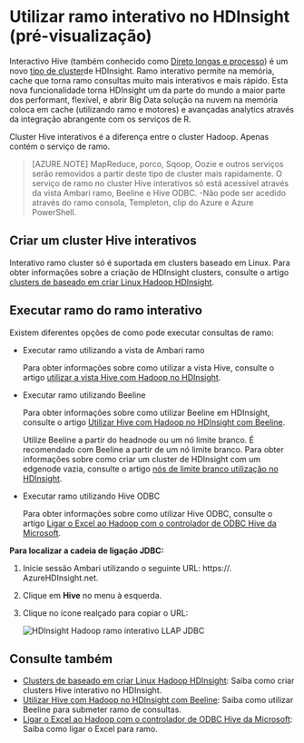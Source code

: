 <properties
    pageTitle="Utilizar ramo interativo no HDInsight | Microsoft Azure"
    description="Saiba como utilizar interativos Hive (ramo de LLAP) no HDInsight."
    keywords=""
    services="hdinsight"
    documentationCenter=""
    tags="azure-portal"
    authors="mumian" 
    manager="jhubbard"
    editor="cgronlun"/>

<tags
    ms.service="hdinsight"
    ms.workload="big-data"
    ms.tgt_pltfrm="na"
    ms.devlang="na"
    ms.topic="article"
    ms.date="10/27/2016"
    ms.author="jgao"/>


# <a name="use-interactive-hive-in-hdinsight-preview"></a>Utilizar ramo interativo no HDInsight (pré-visualização)

Interactivo Hive (também conhecido como [Direto longas e processo]( https://cwiki.apache.org/confluence/display/Hive/LLAP)) é um novo [tipo de cluster]( hdinsight-hadoop-provision-linux-clusters.md#cluster-types)de HDInsight.  Ramo interativo permite na memória, cache que torna ramo consultas muito mais interativos e mais rápido. Esta nova funcionalidade torna HDInsight um da parte do mundo a maior parte dos performant, flexível, e abrir Big Data solução na nuvem na memória coloca em cache (utilizando ramo e motores) e avançadas analytics através da integração abrangente com os serviços de R. 

Cluster Hive interativos é a diferença entre o cluster Hadoop. Apenas contém o serviço de ramo. 

> [AZURE.NOTE] MapReduce, porco, Sqoop, Oozie e outros serviços serão removidos a partir deste tipo de cluster mais rapidamente.
O serviço de ramo no cluster Hive interativos só está acessível através da vista Ambari ramo, Beeline e Hive ODBC. -Não pode ser acedido através do ramo consola, Templeton, clip do Azure e Azure PowerShell. 


 


## <a name="create-an-interactive-hive-cluster"></a>Criar um cluster Hive interativos

Interativo ramo cluster só é suportada em clusters baseado em Linux. Para obter informações sobre a criação de HDInsight clusters, consulte o artigo [clusters de baseado em criar Linux Hadoop HDInsight](hdinsight-hadoop-provision-linux-clusters.md).


## <a name="execute-hive-from-interactive-hive"></a>Executar ramo do ramo interativo

Existem diferentes opções de como pode executar consultas de ramo:

- Executar ramo utilizando a vista de Ambari ramo

    Para obter informações sobre como utilizar a vista Hive, consulte o artigo [utilizar a vista Hive com Hadoop no HDInsight]( hdinsight-hadoop-use-hive-ambari-view.md).

- Executar ramo utilizando Beeline

    Para obter informações sobre como utilizar Beeline em HDInsight, consulte o artigo [Utilizar Hive com Hadoop no HDInsight com Beeline](hdinsight-hadoop-use-hive-beeline.md).

    Utilize Beeline a partir do headnode ou um nó limite branco.  É recomendado com Beeline a partir de um nó limite branco.  Para obter informações sobre como criar um cluster de HDInsight com um edgenode vazia, consulte o artigo [nós de limite branco utilização no HDInsight](hdinsight-apps-use-edge-node.md).

- Executar ramo utilizando Hive ODBC

    Para obter informações sobre como utilizar Hive ODBC, consulte o artigo [Ligar o Excel ao Hadoop com o controlador de ODBC Hive da Microsoft](hdinsight-connect-excel-hive-odbc-driver.md).

**Para localizar a cadeia de ligação JDBC:**

1.  Inicie sessão Ambari utilizando o seguinte URL: https://<ClusterName>. AzureHDInsight.net.
2.  Clique em **Hive** no menu à esquerda.
3.  Clique no ícone realçado para copiar o URL:

    ![HDInsight Hadoop ramo interativo LLAP JDBC](./media/hdinsight-hadoop-use-interactive-hive/hdinsight-hadoop-use-interactive-hive-jdbc.png)

## <a name="see-also"></a>Consulte também
-   [Clusters de baseado em criar Linux Hadoop HDInsight](hdinsight-hadoop-provision-linux-clusters.md): Saiba como criar clusters Hive interativo no HDInsight.
-   [Utilizar Hive com Hadoop no HDInsight com Beeline](hdinsight-hadoop-use-hive-beeline.md): Saiba como utilizar Beeline para submeter ramo de consultas.
-   [Ligar o Excel ao Hadoop com o controlador de ODBC Hive da Microsoft](hdinsight-connect-excel-hive-odbc-driver.md): Saiba como ligar o Excel para ramo.
